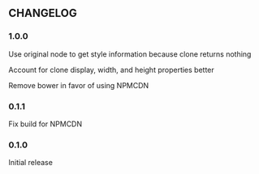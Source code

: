 ## CHANGELOG
### 1.0.0
Use original node to get style information because clone returns nothing

Account for clone display, width, and height properties better

Remove bower in favor of using NPMCDN

### 0.1.1
Fix build for NPMCDN

### 0.1.0
Initial release
